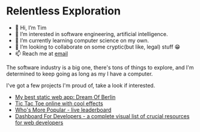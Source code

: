# Relentless Exploration
- 👋   Hi, I’m Tim
- 👀   I’m interested in software engineering, artificial intelligence.
- 🌱   I’m currently learning computer science on my own.
- 💞️   I’m looking to collaborate on some cryptic(but like, legal) stuff :grin:
- 📫  Reach me at [email](mailto:rem.cs90873@gmail.com)

The software industry is a big one, there's tons of things to explore, and I'm determined to keep going as long as my I have a computer.

I've got a few projects I'm proud of, take a look if interested.

- [My best static web app: Dream Of Berlin](https://dream-of-berlin.netlify.app/)
- [Tic Tac Toe online with cool effects](https://tictactoe-online.netlify.com/)
- [Who's More Popular - live leaderboard](https://whosmorepopular.netlify.app/)
- [Dashboard For Developers - a complete visual list of crucial resources for web developers](https://dashboard4dev.netlify.app/)

